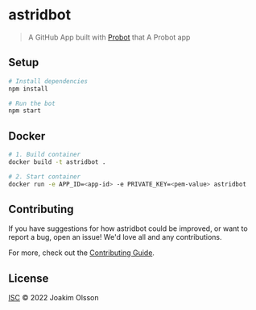 # astridbot

> A GitHub App built with [Probot](https://github.com/probot/probot) that A Probot app

## Setup

```sh
# Install dependencies
npm install

# Run the bot
npm start
```

## Docker

```sh
# 1. Build container
docker build -t astridbot .

# 2. Start container
docker run -e APP_ID=<app-id> -e PRIVATE_KEY=<pem-value> astridbot
```

## Contributing

If you have suggestions for how astridbot could be improved, or want to report a bug, open an issue! We'd love all and any contributions.

For more, check out the [Contributing Guide](CONTRIBUTING.md).

## License

[ISC](LICENSE) © 2022 Joakim Olsson
